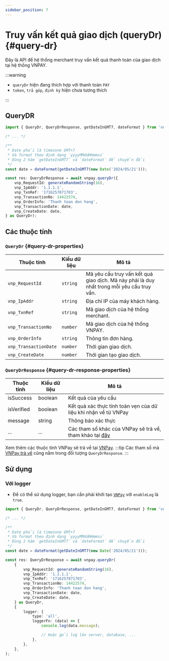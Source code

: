 ```yaml
---
sidebar_position: 7
---
```


# Truy vấn kết quả giao dịch (queryDr) {#query-dr}

Đây là API để hệ thống merchant truy vấn kết quả thanh toán của giao dịch tại hệ thống VNPAY.

:::warning

-   `queryDr` hiện đang thích hợp với thanh toán `PAY`
-   `token`, `trả góp`, `định kỳ` hiện chưa tương thích

:::

## QueryDR

```typescript
import { QueryDr, QueryDrResponse, getDateInGMT7, dateFormat } from 'vnpay';

/* ... */

/**
 * Date phải là timezone GMT+7
 * Và format theo định dạng `yyyyMMddHHmmss`
 * Dùng 2 hàm `getDateInGMT7` và `dateFormat` để chuyển đổi
 */
const date = dateFormat(getDateInGMT7(new Date('2024/05/21')));

const res: QueryDrResponse = await vnpay.queryDr({
    vnp_RequestId: generateRandomString(16),
    vnp_IpAddr: '1.1.1.1',
    vnp_TxnRef: '1716257871703',
    vnp_TransactionNo: 14422574,
    vnp_OrderInfo: 'Thanh toan don hang',
    vnp_TransactionDate: date,
    vnp_CreateDate: date,
} as QueryDr);
```

## Các thuộc tính

### `QueryDr` {#query-dr-properties}

| Thuộc tính            | Kiểu dữ liệu | Mô tả                                                                                      |
| --------------------- | ------------ | ------------------------------------------------------------------------------------------ |
| `vnp_RequestId`       | `string`     | Mã yêu cầu truy vấn kết quả giao dịch. Mã này phải là duy nhất trong mỗi yêu cầu truy vấn. |
| `vnp_IpAddr`          | `string`     | Địa chỉ IP của máy khách hàng.                                                             |
| `vnp_TxnRef`          | `string`     | Mã giao dịch của hệ thống merchant.                                                        |
| `vnp_TransactionNo`   | `number`     | Mã giao dịch của hệ thống VNPAY.                                                           |
| `vnp_OrderInfo`       | `string`     | Thông tin đơn hàng.                                                                        |
| `vnp_TransactionDate` | `number`     | Thời gian giao dịch.                                                                       |
| `vnp_CreateDate`      | `number`     | Thời gian tạo giao dịch.                                                                   |

### `QueryDrResponse` {#query-dr-response-properties}

| Thuộc tính | Kiểu dữ liệu | Mô tả                                                                                                                                                                             |
| ---------- | ------------ | --------------------------------------------------------------------------------------------------------------------------------------------------------------------------------- |
| isSuccess  | boolean      | Kết quả của yêu cầu                                                                                                                                                               |
| isVerified | boolean      | Kết quả xác thực tính toàn vẹn của dữ liệu khi nhận về từ VNPay                                                                                                                   |
| message    | string       | Thông báo xác thực                                                                                                                                                                |
| ...        | ...          | Các tham số khác của VNPay sẽ trả về, tham khảo tại [đây](https://sandbox.vnpayment.vn/apis/docs/truy-van-hoan-tien/querydr&refund.html#danh-sach-tham-so-querydr-VNPAY-response) |

Xem thêm các thuộc tính VNPay sẽ trả về tại [VNPay](https://sandbox.vnpayment.vn/apis/docs/truy-van-hoan-tien/querydr&refund.html#danh-sach-tham-so-querydr-VNPAY-response).
:::tip
Các tham số mà [VNPay trả về](https://sandbox.vnpayment.vn/apis/docs/truy-van-hoan-tien/querydr&refund.html#danh-sach-tham-so-querydr-VNPAY-response) cũng nằm trong đối tượng `QueryDrResponse`.
:::

## Sử dụng

### Với logger

-   Để có thể sử dụng logger, bạn cần phải khởi tạo [`VNPay`](./installation.md#init-vnpay) với `enableLog` là `true`.

```typescript
import { QueryDr, QueryDrResponse, getDateInGMT7, dateFormat } from 'vnpay';

/* ... */

/**
 * Date phải là timezone GMT+7
 * Và format theo định dạng `yyyyMMddHHmmss`
 * Dùng 2 hàm `getDateInGMT7` và `dateFormat` để chuyển đổi
 */
const date = dateFormat(getDateInGMT7(new Date('2024/05/21')));

const res: QueryDrResponse = await vnpay.queryDr(
    {
        vnp_RequestId: generateRandomString(16),
        vnp_IpAddr: '1.1.1.1',
        vnp_TxnRef: '1716257871703',
        vnp_TransactionNo: 14422574,
        vnp_OrderInfo: 'Thanh toan don hang',
        vnp_TransactionDate: date,
        vnp_CreateDate: date,
    } as QueryDr,
    {
        logger: {
            type: 'all',
            loggerFn: (data) => {
                console.log(data.message);

                // Hoặc gửi log lên server, database, ...
            },
        },
    },
);
```

